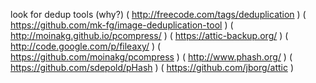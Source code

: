 
<!--
-->

look for dedup tools (why?)
  ( http://freecode.com/tags/deduplication )
  ( https://github.com/mk-fg/image-deduplication-tool )
  ( http://moinakg.github.io/pcompress/ )
  ( https://attic-backup.org/ )
  ( http://code.google.com/p/fileaxy/ )
  ( https://github.com/moinakg/pcompress )
  ( http://www.phash.org/ )
  ( https://github.com/sdepold/pHash )
  ( https://github.com/jborg/attic )

<!-- vim: set autoindent expandtab sw=4 syntax=markdown: -->
